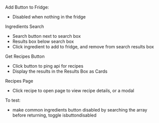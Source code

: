 Add Button to Fridge:

- Disabled when nothing in the fridge

Ingredients Search

- Search button next to search box
- Results box below search box
- Click ingredient to add to fridge, and remove from search results box

Get Recipes Button

- Click button to ping api for recipes
- Display the results in the Results Box as Cards

Recipes Page

- Click recipe to open page to view recipe details, or a modal

To test:

- make common ingredients button disabled by searching the array before returning, toggle isbuttondisabled
